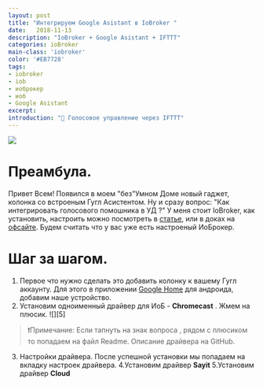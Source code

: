 ```yaml
---
layout: post
title: "Интегрируем Google Asistant в IoBroker "
date:   2018-11-13
description: "IoBroker + Google Asistant + IFTTT"
categories: ioBroker
main-class: 'iobroker'
color: '#EB7728'
tags:
- iobroker
- iob
- иоброкер
- иоб
- Google Asistant 
excerpt:
introduction: "🎤 Голосовое управление через IFTTT"
---
```

![][3]
# Преамбула.
Привет Всем!
Появился в моем "без"Умном Доме новый гаджет, колонка со встроеным Гугл Асистентом. 
Ну и сразу вопрос: "Как интегрировать голосового помошника в УД ?"
У меня стоит IoBroker, как установить, настроить можно посмотреть в [статье][1], или в доках на [офсайте][2].
Будем считать что у вас уже есть настроеный ИоБрокер.

# Шаг за шагом.

1. Первое что нужно сделать это добавить колонку к вашему Гугл аккаунту.
   Для этого в приложении [Google Home][4] для андроида, добавим наше устройство.
2. Установим одноименный драйвер для ИоБ - **Chromecast** .
Жмем на плюсик.
 ![][5]
 > ❗️Примечание: Если тапнуть на знак вопроса , рядом с плюсиком то попадаем на файл Readme. Описание драйвера на GitHub.
3. Настройки драйвера.
После успешной установки мы попадаем на вкладку настроек драйвера.
4.Установим драйвер **Sayit**
5.Установим драйвер **Cloud**
 




[1]: https://sprut.ai/client/article/274
[2]: http://www.iobroker.net/docu/?page_id=2630&lang=ru
[3]: https://play.google.com/store/apps/details?id=com.google.android.apps.chromecast.app
[4]: /assets/image/salam/zolo.png
[3]: /assets/image/salam/cast.png
[3]: /assets/image/salam/sayit.png
[3]: /assets/image/salam/cloud.png
[3]: /assets/image/salam/zolo.png
[3]: /assets/image/salam/zolo.png
